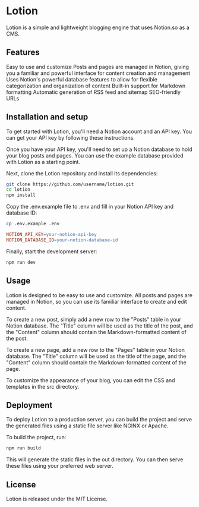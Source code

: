 # Lotion
Lotion is a simple and lightweight blogging engine that uses Notion.so as a CMS.

## Features
Easy to use and customize
Posts and pages are managed in Notion, giving you a familiar and powerful interface for content creation and management
Uses Notion's powerful database features to allow for flexible categorization and organization of content
Built-in support for Markdown formatting
Automatic generation of RSS feed and sitemap
SEO-friendly URLs


## Installation and setup
To get started with Lotion, you'll need a Notion account and an API key. You can get your API key by following these instructions.

Once you have your API key, you'll need to set up a Notion database to hold your blog posts and pages. You can use the example database provided with Lotion as a starting point.

Next, clone the Lotion repository and install its dependencies:

```sh
git clone https://github.com/username/lotion.git
cd lotion
npm install
```
Copy the .env.example file to .env and fill in your Notion API key and database ID:

```sh
cp .env.example .env
```

```makefile
NOTION_API_KEY=your-notion-api-key
NOTION_DATABASE_ID=your-notion-database-id
```
Finally, start the development server:

```sh
npm run dev
```

## Usage
Lotion is designed to be easy to use and customize. All posts and pages are managed in Notion, so you can use its familiar interface to create and edit content.

To create a new post, simply add a new row to the "Posts" table in your Notion database. The "Title" column will be used as the title of the post, and the "Content" column should contain the Markdown-formatted content of the post.

To create a new page, add a new row to the "Pages" table in your Notion database. The "Title" column will be used as the title of the page, and the "Content" column should contain the Markdown-formatted content of the page.

To customize the appearance of your blog, you can edit the CSS and templates in the src directory.

## Deployment
To deploy Lotion to a production server, you can build the project and serve the generated files using a static file server like NGINX or Apache.

To build the project, run:

```sh
npm run build
```

This will generate the static files in the out directory. You can then serve these files using your preferred web server.

## License
Lotion is released under the MIT License.
